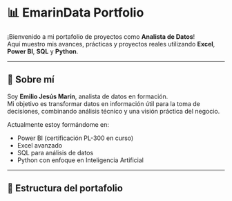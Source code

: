 # 📊 EmarinData Portfolio

¡Bienvenido a mi portafolio de proyectos como **Analista de Datos**!  
Aquí muestro mis avances, prácticas y proyectos reales utilizando **Excel**, **Power BI**, **SQL** y **Python**.

---

## 🎯 Sobre mí
Soy **Emilio Jesús Marín**, analista de datos en formación.  
Mi objetivo es transformar datos en información útil para la toma de decisiones, combinando análisis técnico y una visión práctica del negocio.

Actualmente estoy formándome en:
- Power BI (certificación PL-300 en curso)
- Excel avanzado
- SQL para análisis de datos
- Python con enfoque en Inteligencia Artificial

---

## 🧩 Estructura del portafolio
